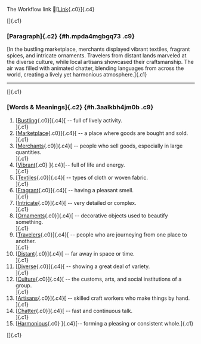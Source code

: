 The Workflow link
👏[[Link](https://www.google.com/url?q=http://www.google.com&sa=D&source=editors&ust=1760354700434571&usg=AOvVaw0kdLenfyijjP7QgQahTP7S){.c0}]{.c4}

[]{.c1}

### [Paragraph]{.c2} {#h.mpda4mgbgq73 .c9}

[In the bustling marketplace, merchants displayed vibrant textiles,
fragrant spices, and intricate ornaments. Travelers from distant lands
marveled at the diverse culture, while local artisans showcased their
craftsmanship. The air was filled with animated chatter, blending
languages from across the world, creating a lively yet harmonious
atmosphere.]{.c1}

------------------------------------------------------------------------

[]{.c1}

### [Words & Meanings]{.c2} {#h.3aalkbh4jm0b .c9}

1.  [[Bustling](https://www.google.com/url?q=http://www.google.com&sa=D&source=editors&ust=1760354700435274&usg=AOvVaw0fbVKE0-WLFnNTT5RiLIPF){.c0}]{.c4}[ --
    full of lively activity.\
    ]{.c1}
2.  [[Marketplace](https://www.google.com/url?q=http://www.google.com&sa=D&source=editors&ust=1760354700435422&usg=AOvVaw1crRlc1AukoJesK3lGZOTF){.c0}]{.c4}[ --
    a place where goods are bought and sold.\
    ]{.c1}
3.  [[Merchants](https://www.google.com/url?q=http://www.google.com&sa=D&source=editors&ust=1760354700435558&usg=AOvVaw0nFLgsOXIAAQ9KuEM-ZySb){.c0}]{.c4}[ --
    people who sell goods, especially in large quantities.\
    ]{.c1}
4.  [[Vibrant](https://www.google.com/url?q=http://www.google.com&sa=D&source=editors&ust=1760354700435685&usg=AOvVaw1X76oobgjj2RtTRTddILmS){.c0}
    ]{.c4}[-- full of life and energy.\
    ]{.c1}
5.  [[Textiles](https://www.google.com/url?q=http://www.google.com&sa=D&source=editors&ust=1760354700435788&usg=AOvVaw2hXhl76llTPMK9DUTYwgi0){.c0}]{.c4}[ --
    types of cloth or woven fabric.\
    ]{.c1}
6.  [[Fragrant](https://www.google.com/url?q=http://www.google.com&sa=D&source=editors&ust=1760354700435898&usg=AOvVaw112geLSt61VMSaIlFGia3k){.c0}]{.c4}[ --
    having a pleasant smell.\
    ]{.c1}
7.  [[Intricate](https://www.google.com/url?q=http://www.google.com&sa=D&source=editors&ust=1760354700435999&usg=AOvVaw2OfziUI25gn-uAjDt2Xds7){.c0}]{.c4}[ --
    very detailed or complex.\
    ]{.c1}
8.  [[Ornaments](https://www.google.com/url?q=http://www.google.com&sa=D&source=editors&ust=1760354700436104&usg=AOvVaw1K1GSOJTgya1hK_ppT6fke){.c0}]{.c4}[ --
    decorative objects used to beautify something.\
    ]{.c1}
9.  [[Travelers](https://www.google.com/url?q=http://www.google.com&sa=D&source=editors&ust=1760354700436223&usg=AOvVaw1qP4AS_EfIGWL2I__SadCk){.c0}]{.c4}[ --
    people who are journeying from one place to another.\
    ]{.c1}
10. [[Distant](https://www.google.com/url?q=http://www.google.com&sa=D&source=editors&ust=1760354700436348&usg=AOvVaw0U_qa1YYpnMRVNrr4fUPGG){.c0}]{.c4}[ --
    far away in space or time.\
    ]{.c1}
11. [[Diverse](https://www.google.com/url?q=http://www.google.com&sa=D&source=editors&ust=1760354700436452&usg=AOvVaw2SVszEJdoFO9mjMp_LICl4){.c0}]{.c4}[ --
    showing a great deal of variety.\
    ]{.c1}
12. [[Culture](https://www.google.com/url?q=http://www.google.com&sa=D&source=editors&ust=1760354700436563&usg=AOvVaw1etxsQ72DMm2N9Yh1FUKdI){.c0}]{.c4}[ --
    the customs, arts, and social institutions of a group.\
    ]{.c1}
13. [[Artisans](https://www.google.com/url?q=http://www.google.com&sa=D&source=editors&ust=1760354700436687&usg=AOvVaw1sq_H-ya4MhwIUUZgll3_H){.c0}]{.c4}[ --
    skilled craft workers who make things by hand.\
    ]{.c1}
14. [[Chatter](https://www.google.com/url?q=http://www.google.com&sa=D&source=editors&ust=1760354700436836&usg=AOvVaw2rUYhLJ0ea3sRBUs9zMLgL){.c0}]{.c4}[ --
    fast and continuous talk.\
    ]{.c1}
15. [[Harmonious](https://www.google.com/url?q=http://www.google.com&sa=D&source=editors&ust=1760354700436937&usg=AOvVaw0UxqshBtpLQ8hB38MU8aGR){.c0}
    ]{.c4}[-- forming a pleasing or consistent whole.]{.c1}

[]{.c1}
